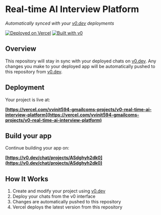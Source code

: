 # Real-time AI Interview Platform

*Automatically synced with your [v0.dev](https://v0.dev) deployments*

[![Deployed on Vercel](https://img.shields.io/badge/Deployed%20on-Vercel-black?style=for-the-badge&logo=vercel)](https://vercel.com/vvinit594-gmailcoms-projects/v0-real-time-ai-interview-platform)
[![Built with v0](https://img.shields.io/badge/Built%20with-v0.dev-black?style=for-the-badge)](https://v0.dev/chat/projects/ASdghyh2dk0)

## Overview

This repository will stay in sync with your deployed chats on [v0.dev](https://v0.dev).
Any changes you make to your deployed app will be automatically pushed to this repository from [v0.dev](https://v0.dev).

## Deployment

Your project is live at:

**[https://vercel.com/vvinit594-gmailcoms-projects/v0-real-time-ai-interview-platform](https://vercel.com/vvinit594-gmailcoms-projects/v0-real-time-ai-interview-platform)**

## Build your app

Continue building your app on:

**[https://v0.dev/chat/projects/ASdghyh2dk0](https://v0.dev/chat/projects/ASdghyh2dk0)**

## How It Works

1. Create and modify your project using [v0.dev](https://v0.dev)
2. Deploy your chats from the v0 interface
3. Changes are automatically pushed to this repository
4. Vercel deploys the latest version from this repository